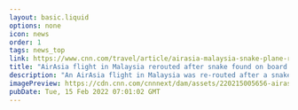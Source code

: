 ```yaml
---
layout: basic.liquid
options: none
icon: news
order: 1
tags: news_top
link: https://www.cnn.com/travel/article/airasia-malaysia-snake-plane-rerouted-intl-hnk/index.html
title: "AirAsia flight in Malaysia rerouted after snake found on board plane"
description: "An AirAsia flight in Malaysia was re-routed after a snake was found on the plane, the airline has confirmed. "
imagePreview: https://cdn.cnn.com/cnnnext/dam/assets/220215005656-airasia-klia-file-11142021-video-synd-2.jpg
pubDate: Tue, 15 Feb 2022 07:01:02 GMT
---
```

